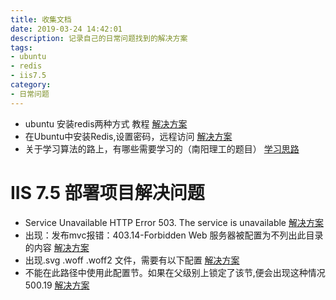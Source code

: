 ```yaml
---
title: 收集文档
date: 2019-03-24 14:42:01
description: 记录自己的日常问题找到的解决方案
tags: 
- ubuntu
- redis 
- iis7.5 
category:
- 日常问题
---
```


* ubuntu 安装redis两种方式 教程
[解决方案](http://www.cnblogs.com/langtianya/p/5187681.html "点我搞事情！")
* 在Ubuntu中安装Redis,设置密码，远程访问
[解决方案](http://blog.csdn.net/yxwb1253587469/article/details/72466647)
* 关于学习算法的路上，有哪些需要学习的（南阳理工的题目）
[学习思路](http://acm.nyist.net/JudgeOnline/step.php)

# IIS 7.5 部署项目解决问题

* Service Unavailable HTTP Error 503. The service is unavailable 
[解决方案](http://www.cnblogs.com/fri-yu/p/4078995.html "点我搞事情！")
* 出现：发布mvc报错：403.14-Forbidden Web 服务器被配置为不列出此目录的内容 
[解决方案](http://www.cnblogs.com/youring2/p/3545175.html  "点我搞事情！")
* 出现.svg .woff .woff2 文件，需要有以下配置 [解决方案](https://my.oschina.net/u/554046/blog/270689 "点我搞事情!")
* 不能在此路径中使用此配置节。如果在父级别上锁定了该节,便会出现这种情况 500.19  [解决方案](http://www.cnblogs.com/cookiebin/p/5911644.html)